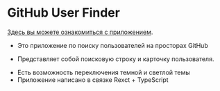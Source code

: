 # GitHub User Finder

[Здесь вы можете ознакомиться с приложением](https://zelelizaveta.github.io/GItHub_User_Finder/).

- Это приложение по поиску пользователей на просторах GitHub
* Представляет собой поисковую строку и карточку пользователя.
+ Есть возможность переключения темной и светлой темы
+ Приложение написано в связке Rexct + TypeScript
